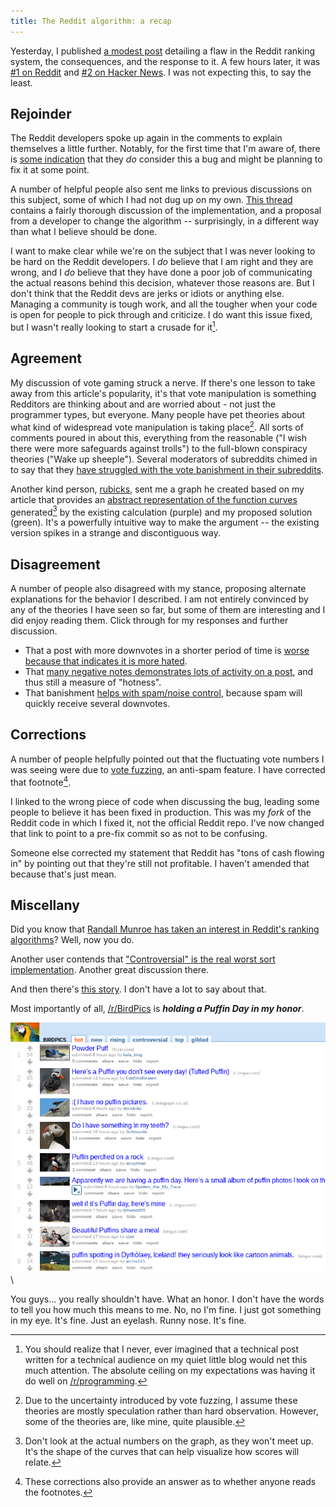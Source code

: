 ```yaml
---
title: The Reddit algorithm: a recap
---
```


Yesterday, I published [a modest post](http://technotes.iangreenleaf.com/posts/2013-12-09-reddits-empire-is-built-on-a-flawed-algorithm.html)
detailing a flaw in the Reddit ranking system, the consequences, and the response to it. A few hours later,
it was [#1 on Reddit](http://www.reddit.com/r/technology/comments/1siiiw/reddits_empire_is_founded_on_a_flawed_algorithm/)
and [#2 on Hacker News](https://news.ycombinator.com/item?id=6878369). I was not expecting this, to say the least.

## Rejoinder ##

The Reddit developers spoke up again in the comments to explain themselves a little further.
Notably, for the first time that I'm aware of, there is
[some indication](http://www.reddit.com/r/programming/comments/1si31j/reddits_empire_is_founded_on_a_flawed_algorithm/cdy1ba5)
that they *do* consider this a bug and might be planning to fix it at some point.

A number of helpful people also sent me links to previous discussions on this subject,
some of which I had not dug up on my own.
[This thread](http://www.reddit.com/comments/6ph35/reddits_collaborative_filtering_algorithm/c04ixtd)
contains a fairly thorough discussion of the implementation, and a proposal from a
developer to change the algorithm -- surprisingly, in a different way than what I believe should be done.

I want to make clear while we're on the subject that I was never looking to be hard on the Reddit developers.
I *do* believe that I am right and they are wrong, and I *do* believe that they have done a poor job
of communicating the actual reasons behind this decision, whatever those reasons are.
But I don't think that the Reddit devs are jerks or idiots or anything else.
Managing a community is tough work, and all the tougher when your code is open for people to
pick through and criticize. I do want this issue fixed, but I wasn't really looking to
start a crusade for it[^2].

## Agreement ##

My discussion of vote gaming struck a nerve. If there's one lesson to take away from this
article's popularity, it's that vote manipulation is something Redditors are thinking about
and are worried about - not just the programmer types, but everyone.
Many people have pet theories about what kind of widespread vote manipulation is taking place[^3].
All sorts of comments poured in about this, everything from the reasonable ("I wish there
were more safeguards against trolls") to the full-blown conspiracy theories ("Wake up sheeple").
Several moderators of subreddits chimed in to say that they
[have struggled with the vote banishment in their subreddits](http://www.reddit.com/r/technology/comments/1siiiw/reddits_empire_is_founded_on_a_flawed_algorithm/cdy0aet).

Another kind person, [rubicks](https://github.com/rubicks), sent me a graph he created based on my article that provides an
[abstract representation of the function curves](http://www.onlinefunctiongrapher.com/?f=log%28max%28abs%28x%29%2C1%29%2C10%29%2Bmin%28max%28-1%2Cx%29%2C1%29|log%28max%28abs%28x%29%2C1%29%2C10%29*min%28max%28-1%2Cx%29%2C1%29&xMin=-50&xMax=50&yMin=-3&yMax=3)
generated[^4] by the existing calculation (purple) and my proposed solution (green). It's a powerfully intuitive way
to make the argument -- the existing version spikes in a strange and discontiguous way.

## Disagreement ##

A number of people also disagreed with my stance, proposing alternate explanations
for the behavior I described. I am not entirely convinced by any of the theories I
have seen so far, but some of them are interesting and I did enjoy reading them.
Click through for my responses and further discussion.

* That a post with more downvotes in a shorter period of time is
  [worse because that indicates it is more hated](http://www.reddit.com/r/programming/comments/1si31j/reddits_empire_is_founded_on_a_flawed_algorithm/cdxva8s).
* That [many negative notes demonstrates lots of activity on a post](http://www.reddit.com/r/programming/comments/1si31j/reddits_empire_is_founded_on_a_flawed_algorithm/cdxtgby),
  and thus still a measure of "hotness".
* That banishment [helps with spam/noise control](http://www.reddit.com/r/programming/comments/1si31j/reddits_empire_is_founded_on_a_flawed_algorithm/cdxwu8p), because spam will quickly receive several downvotes.

## Corrections ##

A number of people helpfully pointed out that the fluctuating vote numbers I was seeing were due to [vote fuzzing](http://www.reddit.com/r/WTF/comments/eaqnf/pardon_me_but_5000_downvotes_wtf_is_worldnews_for/c16omup?context=3), an anti-spam feature. I have corrected that footnote[^1].

I linked to the wrong piece of code when discussing the bug, leading some people to believe it has been fixed in production. This was my *fork* of the Reddit code in which I fixed it, not the official Reddit repo. I've now changed that link to point to a pre-fix commit so as not to be confusing.

Someone else corrected my statement that Reddit has "tons of cash flowing in" by pointing out that they're still not profitable. I haven't amended that because that's just mean.

## Miscellany ##

Did you know that [Randall Munroe has taken an interest in Reddit's ranking algorithms](http://blog.reddit.com/2009/10/reddits-new-comment-sorting-system.html)?
Well, now you do.

Another user contends that ["Controversial" is the real worst sort implementation](http://www.reddit.com/r/programming/comments/1si31j/reddits_empire_is_founded_on_a_flawed_algorithm/cdxycdk). Another great discussion there.

And then there's [this story](http://www.reddit.com/r/programming/comments/1si31j/reddits_empire_is_founded_on_a_flawed_algorithm/cdy13zc?context=3). I don't have a lot to say about that.

Most importantly of all, [/r/BirdPics](http://www.reddit.com/r/birdpics) is ***holding a Puffin Day in my honor***.

![Puffin Day at /r/BirdPics](/images/2013-12-10-the-reddit-algorithm-a-recap/puffin_day.png)\ 

You guys... you really shouldn't have. What an honor. I don't have the words to tell you how
much this means to me. No, no I'm fine. I just got something in my eye.
It's fine. Just an eyelash. Runny nose. It's fine.

[^1]: These corrections also provide an answer as to whether anyone reads the footnotes.
[^2]: You should realize that I never, ever imagined that a technical post written for a technical
      audience on my quiet little blog would net this much attention. The absolute ceiling on my
      expectations was having it do well on [/r/programming](http://www.reddit.com/r/programming/).
[^3]: Due to the uncertainty introduced by vote fuzzing, I assume these theories are mostly speculation
      rather than hard observation. However, some of the theories are, like mine, quite plausible.
[^4]: Don't look at the actual numbers on the graph, as they won't meet up. It's the shape of
      the curves that can help visualize how scores will relate.
